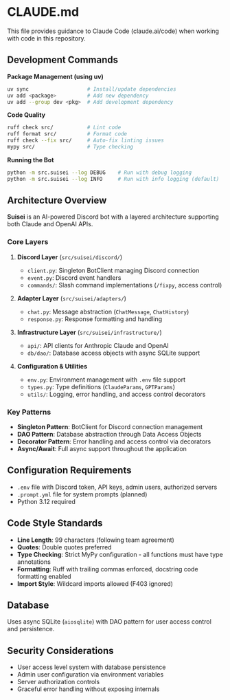 # CLAUDE.md

This file provides guidance to Claude Code (claude.ai/code) when working with code in this repository.

## Development Commands

**Package Management (using uv)**
```bash
uv sync                   # Install/update dependencies
uv add <package>          # Add new dependency
uv add --group dev <pkg>  # Add development dependency
```

**Code Quality**
```bash
ruff check src/           # Lint code
ruff format src/          # Format code
ruff check --fix src/     # Auto-fix linting issues
mypy src/                 # Type checking
```

**Running the Bot**
```bash
python -m src.suisei --log DEBUG    # Run with debug logging
python -m src.suisei --log INFO     # Run with info logging (default)
```

## Architecture Overview

**Suisei** is an AI-powered Discord bot with a layered architecture supporting both Claude and OpenAI APIs.

### Core Layers

1. **Discord Layer** (`src/suisei/discord/`)
   - `client.py`: Singleton BotClient managing Discord connection
   - `event.py`: Discord event handlers
   - `commands/`: Slash command implementations (`/fixpy`, access control)

2. **Adapter Layer** (`src/suisei/adapters/`)
   - `chat.py`: Message abstraction (`ChatMessage`, `ChatHistory`)
   - `response.py`: Response formatting and handling

3. **Infrastructure Layer** (`src/suisei/infrastructure/`)
   - `api/`: API clients for Anthropic Claude and OpenAI
   - `db/dao/`: Database access objects with async SQLite support

4. **Configuration & Utilities**
   - `env.py`: Environment management with `.env` file support
   - `types.py`: Type definitions (`ClaudeParams`, `GPTParams`)
   - `utils/`: Logging, error handling, and access control decorators

### Key Patterns

- **Singleton Pattern**: BotClient for Discord connection management
- **DAO Pattern**: Database abstraction through Data Access Objects
- **Decorator Pattern**: Error handling and access control via decorators
- **Async/Await**: Full async support throughout the application

## Configuration Requirements

- `.env` file with Discord token, API keys, admin users, authorized servers
- `.prompt.yml` file for system prompts (planned)
- Python 3.12 required

## Code Style Standards

- **Line Length**: 99 characters (following team agreement)
- **Quotes**: Double quotes preferred
- **Type Checking**: Strict MyPy configuration - all functions must have type annotations
- **Formatting**: Ruff with trailing commas enforced, docstring code formatting enabled
- **Import Style**: Wildcard imports allowed (F403 ignored)

## Database

Uses async SQLite (`aiosqlite`) with DAO pattern for user access control and persistence.

## Security Considerations

- User access level system with database persistence
- Admin user configuration via environment variables
- Server authorization controls
- Graceful error handling without exposing internals
